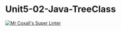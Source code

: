 # Unit5-02-Java-TreeClass
[![Mr Coxall's Super Linter](https://github.com/ICS4U-Programming-AlexK/Unit5-02-Java-TreeClass/workflows/Mr%20Coxall's%20Super%20Linter/badge.svg)](https://github.com/ICS4U-Programming-AlexK/Unit5-02-Java-TreeClass/actions/)
